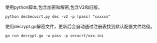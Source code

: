 使用python脚本,包含加密和解密,包含V2和旧版。
```shell
python decSecucrt.py dec -v2 -p [pass] "xxxxxx"
```

使用decrypt.go解密文件，更新后会自动通过注册表找到默认配置文件路径。
```shell
go run decrypt.go -w pass -p secucrt/xxx.ini
```
